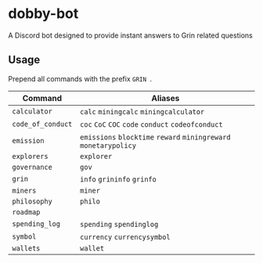 # dobby-bot
A Discord bot designed to provide instant answers to Grin related questions

## Usage
Prepend all commands with the prefix `GRIN `.

| Command           | Aliases                                                          |
| ----------------- | ---------------------------------------------------------------- |
| `calculator`      | `calc` `miningcalc` `miningcalculator`                           |
| `code_of_conduct` | `coc` `CoC` `COC` `code` `conduct` `codeofconduct`               |
| `emission`        | `emissions` `blocktime` `reward` `miningreward` `monetarypolicy` |
| `explorers`       | `explorer`                                                       |
| `governance`      | `gov`                                                            |
| `grin`            | `info` `grininfo` `grinfo`                                       |
| `miners`          | `miner`                                                          |
| `philosophy`      | `philo`                                                          |
| `roadmap`         |                                                                  |
| `spending_log`    | `spending` `spendinglog`                                         |
| `symbol`          | `currency` `currencysymbol`                                      |
| `wallets`         | `wallet`                                                         |
